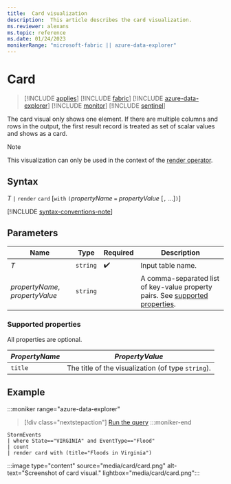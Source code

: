 ```yaml
---
title:  Card visualization
description:  This article describes the card visualization.
ms.reviewer: alexans
ms.topic: reference
ms.date: 01/24/2023
monikerRange: "microsoft-fabric || azure-data-explorer"
---
```

# Card

> [!INCLUDE [applies](../includes/applies-to-version/applies.md)] [!INCLUDE [fabric](../includes/applies-to-version/fabric.md)] [!INCLUDE [azure-data-explorer](../includes/applies-to-version/azure-data-explorer.md)] [!INCLUDE [monitor](../includes/applies-to-version/monitor.md)] [!INCLUDE [sentinel](../includes/applies-to-version/sentinel.md)]

The card visual only shows one element. If there are multiple columns and rows in the output, the first result record is treated as set of scalar values and shows as a card.

> [!NOTE]
> This visualization can only be used in the context of the [render operator](render-operator.md).

## Syntax

*T* `|` `render` `card` [`with` `(`*propertyName* `=` *propertyValue* [`,` ...]`)`]

[!INCLUDE [syntax-conventions-note](../includes/syntax-conventions-note.md)]

## Parameters

| Name | Type | Required | Description |
| -- | -- | -- | -- |
| *T* | `string` |  :heavy_check_mark: | Input table name.|
| *propertyName*, *propertyValue* | `string` | | A comma-separated list of key-value property pairs. See [supported properties](#supported-properties).|

### Supported properties

All properties are optional.

|*PropertyName*|*PropertyValue*                                                                   |
|--------------|----------------------------------------------------------------------------------|
|`title`       |The title of the visualization (of type `string`).                                |

## Example

:::moniker range="azure-data-explorer"
> [!div class="nextstepaction"]
> <a href="https://dataexplorer.azure.com/clusters/help/databases/Samples?query=H4sIAAAAAAAAAy2LsQqDQBAFe7/icZX5CAuLJFxjocH+8BZd0D1ZV0Xw42OC1RQz01jS6bmR2JKd2AdSQmPBqChc6+u3r3zpECTiH32O+WdeY0rRXUOXVrGLShJJ0QWN2NkG5MY20l0uYEHL2rNwcI8vTweEO3QAAAA=" target="_blank">Run the query</a>
:::moniker-end

```kusto
StormEvents
| where State=="VIRGINIA" and EventType=="Flood"
| count
| render card with (title="Floods in Virginia")
```

:::image type="content" source="media/card/card.png" alt-text="Screenshot of card visual." lightbox="media/card/card.png":::
